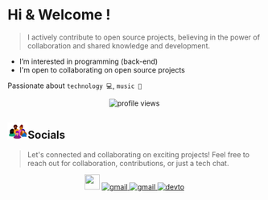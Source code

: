 <p><h1>Hi & Welcome !
<!--     <img width="30px" height="30px" src="https://user-images.githubusercontent.com/18350557/176309783-0785949b-9127-417c-8b55-ab5a4333674e.gif" alt=""> -->
</h1></p>

> I actively contribute to open source projects, believing in the power of collaboration and shared knowledge and development.


<!-- <p align="left"> -->
<!--     <h2><img width="50px" height="50px" src="./img/astronautCat.gif" alt="cat">About me</h2> -->
<!-- </p> -->

- I’m interested in programming (back-end)
- I'm open to collaborating on open source projects

 Passionate about `technology 💻`, `music 🎸`

<p align="center"><img src="https://komarev.com/ghpvc/?username=Silent-Watcher&amp;color=4A62C2" alt="profile views"></p>
 <p align="right">
  <h2 align="left">
     <a href=""><img width="40px" src="img/socials.webp" alt="cat"></a>Socials
  </h2>
    
 >  Let's connected and collaborating on exciting projects!
 Feel free to reach out for collaboration, contributions, or just a tech chat.


 <p align="center">
      <!-- linkedin -->
        <a href="https://www.linkedin.com/in/alitte" rel="nofollow"><img src="https://raw.githubusercontent.com/danielcranney/readme-generator/main/public/icons/socials/linkedin.svg" width="30" height="30" style="max-width: 100%;"></a>
      <!-- gmail -->
        <a href="mailto:backendwithali@gmail.com" target="_blank">
          <picture>
              <source media="(prefers-color-scheme: dark)" srcset="https://skillicons.dev/icons?i=gmail&theme=dark">
              <source media="(prefers-color-scheme: light)" srcset="https://skillicons.dev/icons?i=gmail&theme=light">
              <img width="30px" height="30px" alt="gmail" src="https://skillicons.dev/icons?i=gmail">
          </picture>
        </a>
       <a href="https://discordapp.com/users/1047559485964681369" target="_blank">
          <picture>
              <source media="(prefers-color-scheme: dark)" srcset="https://skillicons.dev/icons?i=discord&theme=dark">
              <source media="(prefers-color-scheme: light)" srcset="https://skillicons.dev/icons?i=discord&theme=light">
              <img width="30px" height="30px" alt="gmail" src="https://skillicons.dev/icons?i=gmail">
          </picture>
        </a>
       <a href="https://dev.to/silentwatcher_95" target="_blank">
          <picture>
              <source media="(prefers-color-scheme: dark)" srcset="https://skillicons.dev/icons?i=devto&theme=dark">
              <source media="(prefers-color-scheme: light)" srcset="https://skillicons.dev/icons?i=devto&theme=light">
              <img width="30px" height="30px" alt="devto" src="https://skillicons.dev/icons?i=devto">
          </picture>
        </a>
  </p>
</p>

